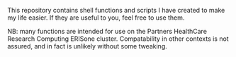 This repository contains shell functions and scripts I have created to make my life easier. If they are useful to you, feel free to use them.

NB: many functions are intended for use on the Partners HealthCare Research Computing ERISone cluster. Compatability in other contexts is not assured, and 
in fact is unlikely without some tweaking.
